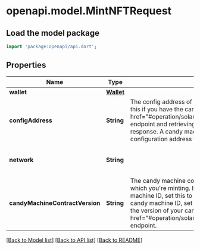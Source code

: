 # openapi.model.MintNFTRequest

## Load the model package
```dart
import 'package:openapi/api.dart';
```

## Properties
Name | Type | Description | Notes
------------ | ------------- | ------------- | -------------
**wallet** | [**Wallet**](Wallet.md) |  | 
**configAddress** | **String** | The config address of the candy machine. You can retrieve this if you have the candy machine ID using <a href=\"#operation/solanaGetCandyMachineDetails\">this endpoint</a> and retrieving the `config_address` from the response.  A candy machine ID is the same thing as a configuration address for v2 candy machines.  | 
**network** | **String** |  | [optional] [default to 'devnet']
**candyMachineContractVersion** | **String** | The candy machine contract of the candy machine from which you're minting. If you are minting from a `v1` candy machine ID, set this to `v1`. If you are minting from a `v2` candy machine ID, set this to `v2`. If you don't know which the version of your candy machine, check out <a href=\"#operation/solanaGetAccountIsCandyMachine\">this endpoint</a>.  | [optional] [default to 'v1']

[[Back to Model list]](../README.md#documentation-for-models) [[Back to API list]](../README.md#documentation-for-api-endpoints) [[Back to README]](../README.md)


